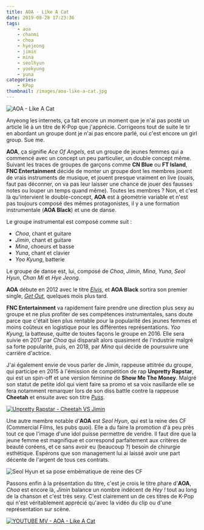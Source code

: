 ```yaml
---
title: AOA - Like A Cat
date: 2019-08-28 17:23:36
tags:
    - aoa
    - chanmi
    - choa
    - hyejeong
    - jimin
    - mina
    - seolhyun
    - yookyung
    - yuna
categories:
    - KPop
thumbnail: /images/aoa-like-a-cat.jpg
---
```


![AOA - Like A Cat](/images/aoa-like-a-cat.jpg)

Anyeong les internets, ça fait encore un moment que je n'ai pas posté un article lié à un titre de K-Pop que j'apprécie. Corrigeons tout de suite le tir en abordant un groupe dont je n'ai pas encore parlé, oui c'est encore un girl group. Sue me.

**AOA**, ça signifie *Ace Of Angels*, est un groupe de jeunes femmes qui a commencé avec un concept un peu particulier, un double concept même. Suivant les traces de groupes de garçons comme **CN Blue** ou **FT Island**, **FNC Entertainment** décide de monter un groupe dont les membres jouent de vrais instruments de musique, et jouent presque vraiment en live (ouais, faut pas déconner, on va pas leur laisser une chance de jouer des fausses notes ou louper un temps quand même). Toutes les membres ? Non, et c'est là qu'intervient le double-concept, **AOA** est à géométrie variable et n'est pas toujours composé des mêmes protagonistes, il y a une formation instrumentale (**AOA Black**) et une de danse.

Le groupe instrumental est composé comme suit :

- *Choa*, chant et guitare
- *Jimin*, chant et guitare
- *Mina*, choeurs et basse
- *Yuna*, chant et clavier
- *Yoo Kyung*, batterie

Le groupe de danse est, lui, composé de *Choa*, *Jimin*, *Mina*, *Yuna*, *Seol Hyun*, *Chan Mi* et *Hye Jeong*.

**AOA** débute en 2012 avec le titre [*Elvis*](https://www.youtube.com/watch?v=e5KOIrBcwj8), et **AOA Black** sortira son premier single, [*Get Out*](https://www.youtube.com/watch?v=3fDnj6zD4gE), quelques mois plus tard.

**FNC Entertainment** va rapidement faire prendre une direction plus sexy au groupe et ne plus profiter de ses compétences instrumentales, sans doute parce que c'était bien plus rentable pour la popularité des jeunes femmes et moins coûteux en logistique pour les différentes représentations. *Yoo Kyung*, la batteuse, quitte de toutes façons le groupe en 2016. Elle sera suivie en 2017 par *Choa* qui disparaît alors quasiment de l'industrie malgré sa forte popularité, puis, en 2018, par *Mina* qui décide de poursuivre une carrière d'actrice.

J'ai également envie de vous parler de *Jimin*, rappeuse attitrée du groupe, qui participe en 2015 à l'émission de compétition de rap **Unpretty Rapstar**, qui est un spin-off et une version féminine de **Show Me The Money**. Malgré son statut de petite idol qui vient faire sa promo et sa voix nasillarde elle se fera notamment remarquer lors de son diss battle contre la rappeuse **Cheetah** et ensuite avec son titre [*Puss*](https://www.youtube.com/watch?v=IGo5X48VPdM).

[![Unpretty Rapstar - Cheetah VS Jimin](https://img.youtube.com/vi/wmJcL9yeIGQ/0.jpg)](https://www.youtube.com/watch?v=wmJcL9yeIGQ)

Une autre membre notable d'**AOA** est *Seol Hyun*, qui est la reine des CF (Commercial Films, les pubs quoi). Elle a du faire la promotion d'à peu près tout ce que l'image d'une idol puisse permettre de vendre. Il faut dire que la jeune femme est magnifique et correspond parfaitement aux critères de beauté coréens, et ce sans avoir eu (beaucoup ?) besoin de chirurgie esthétique. Espérons que son management lui ai laissé avoir une part décente de l'argent de tous ces contrats.

![Seol Hyun et sa pose embématique de reine des CF](/images/seolhyun.jpg)

Passons enfin à la présentation du titre, c'est je crois le titre phare d'**AOA**, *Choa* est encore là, *Jimin* balance un nombre indécent de *Hey !* tout au long de la chanson et c'est très sexy. C'est clairement un de ces titres de K-Pop qui n'est véritablement apprécié qu'avec la vidéo du clip ou d'une représentation sur scène.

[![YOUTUBE MV - AOA - Like A Cat](https://img.youtube.com/vi/qEYOyZVWlzs/0.jpg)](https://www.youtube.com/watch?v=qEYOyZVWlzs)
